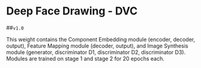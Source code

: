 # Deep Face Drawing - DVC

##`v1.0`

This weight contains the Component Embedding module (encoder, decoder, output), Feature Mapping module (decoder, output), and Image Synthesis module (generator, discriminator D1, discriminator D2, discriminator D3). Modules are trained on stage 1 and stage 2 for 20 epochs each.
